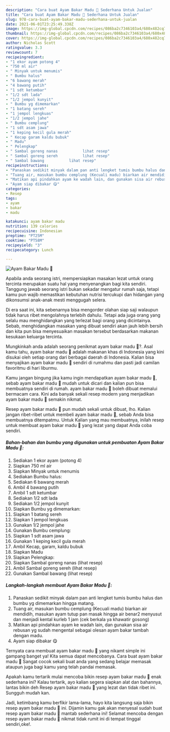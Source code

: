 ```yaml
---
description: "Cara buat Ayam Bakar Madu 🍯 Sederhana Untuk Jualan"
title: "Cara buat Ayam Bakar Madu 🍯 Sederhana Untuk Jualan"
slug: 978-cara-buat-ayam-bakar-madu-sederhana-untuk-jualan
date: 2021-06-01T23:25:49.338Z
image: https://img-global.cpcdn.com/recipes/086ba2c7346103a4/680x482cq70/ayam-bakar-madu-🍯-foto-resep-utama.jpg
thumbnail: https://img-global.cpcdn.com/recipes/086ba2c7346103a4/680x482cq70/ayam-bakar-madu-🍯-foto-resep-utama.jpg
cover: https://img-global.cpcdn.com/recipes/086ba2c7346103a4/680x482cq70/ayam-bakar-madu-🍯-foto-resep-utama.jpg
author: Nicholas Scott
ratingvalue: 3.3
reviewcount: 7
recipeingredient:
- "1 ekor ayam potong 4"
- "750 ml air"
- " Minyak untuk menumis"
- " Bumbu halus"
- "6 bawang merah"
- "4 bawang putih"
- "1 sdt ketumbar"
- "1/2 sdt lada"
- "1/2 jempol kunyit"
- " Bumbu yg dimemarkan"
- "1 batang sereh"
- "1 jempol lengkuas"
- "1/2 jempol jahe"
- " Bumbu cemplung"
- "1 sdt asam jawa"
- "1 keping kecil gula merah"
- " Kecap garam kaldu bubuk"
- " Madu"
- " Pelengkap"
- " Sambal goreng nanas           lihat resep"
- " Sambal goreng sereh           lihat resep"
- " Sambal bawang           lihat resep"
recipeinstructions:
- "Panaskan sedikit minyak dalam pan anti lengket tumis bumbu halus dan bumbu yg dimemarkan hingga matang."
- "Tuang air, masukan bumbu cemplung (Kecuali madu) biarkan air mendidih, masukan ayam tutup pan masak hingga air benar2 menyusut dan menjadi kental kurleb 1 jam (cek berkala ya khawatir gosong)"
- "Matikan api pindahkan ayam ke wadah lain, dan gunakan sisa air rebusan yg sudah mengental sebagai olesan ayam bakar tambah dengan madu."
- "Ayam siap dibakar 😋"
categories:
- Resep
tags:
- ayam
- bakar
- madu

katakunci: ayam bakar madu 
nutrition: 139 calories
recipecuisine: Indonesian
preptime: "PT25M"
cooktime: "PT58M"
recipeyield: "3"
recipecategory: Lunch

---
```



![Ayam Bakar Madu 🍯](https://img-global.cpcdn.com/recipes/086ba2c7346103a4/680x482cq70/ayam-bakar-madu-🍯-foto-resep-utama.jpg)

Apabila anda seorang istri, mempersiapkan masakan lezat untuk orang tercinta merupakan suatu hal yang menyenangkan bagi kita sendiri. Tanggung jawab seorang istri bukan sekadar mengatur rumah saja, tetapi kamu pun wajib memastikan kebutuhan nutrisi tercukupi dan hidangan yang dikonsumsi anak-anak mesti menggugah selera.

Di era  saat ini, kita sebenarnya bisa mengorder olahan siap saji walaupun tidak harus ribet mengolahnya terlebih dahulu. Tetapi ada juga orang yang selalu mau menghidangkan yang terlezat bagi orang yang dicintainya. Sebab, menghidangkan masakan yang dibuat sendiri akan jauh lebih bersih dan kita pun bisa menyesuaikan masakan tersebut berdasarkan makanan kesukaan keluarga tercinta. 



Mungkinkah anda adalah seorang penikmat ayam bakar madu 🍯?. Asal kamu tahu, ayam bakar madu 🍯 adalah makanan khas di Indonesia yang kini disukai oleh setiap orang dari berbagai daerah di Indonesia. Kalian bisa menyajikan ayam bakar madu 🍯 sendiri di rumahmu dan pasti jadi camilan favoritmu di hari liburmu.

Kamu jangan bingung jika kamu ingin mendapatkan ayam bakar madu 🍯, sebab ayam bakar madu 🍯 mudah untuk dicari dan kalian pun bisa membuatnya sendiri di rumah. ayam bakar madu 🍯 boleh dibuat memalui bermacam cara. Kini ada banyak sekali resep modern yang menjadikan ayam bakar madu 🍯 semakin nikmat.

Resep ayam bakar madu 🍯 pun mudah sekali untuk dibuat, lho. Kalian jangan ribet-ribet untuk membeli ayam bakar madu 🍯, sebab Anda bisa membuatnya ditempatmu. Untuk Kalian yang mau membuatnya, inilah resep untuk membuat ayam bakar madu 🍯 yang lezat yang dapat Anda coba sendiri.

<!--inarticleads1-->

##### Bahan-bahan dan bumbu yang digunakan untuk pembuatan Ayam Bakar Madu 🍯:

1. Sediakan 1 ekor ayam (potong 4)
1. Siapkan 750 ml air
1. Siapkan  Minyak untuk menumis
1. Sediakan  Bumbu halus:
1. Sediakan 6 bawang merah
1. Ambil 4 bawang putih
1. Ambil 1 sdt ketumbar
1. Sediakan 1/2 sdt lada
1. Sediakan 1/2 jempol kunyit
1. Siapkan  Bumbu yg dimemarkan:
1. Siapkan 1 batang sereh
1. Siapkan 1 jempol lengkuas
1. Gunakan 1/2 jempol jahe
1. Gunakan  Bumbu cemplung:
1. Siapkan 1 sdt asam jawa
1. Gunakan 1 keping kecil gula merah
1. Ambil  Kecap, garam, kaldu bubuk
1. Siapkan  Madu
1. Siapkan  Pelengkap:
1. Siapkan  Sambal goreng nanas           (lihat resep)
1. Ambil  Sambal goreng sereh           (lihat resep)
1. Gunakan  Sambal bawang           (lihat resep)




<!--inarticleads2-->

##### Langkah-langkah membuat Ayam Bakar Madu 🍯:

1. Panaskan sedikit minyak dalam pan anti lengket tumis bumbu halus dan bumbu yg dimemarkan hingga matang.
1. Tuang air, masukan bumbu cemplung (Kecuali madu) biarkan air mendidih, masukan ayam tutup pan masak hingga air benar2 menyusut dan menjadi kental kurleb 1 jam (cek berkala ya khawatir gosong)
1. Matikan api pindahkan ayam ke wadah lain, dan gunakan sisa air rebusan yg sudah mengental sebagai olesan ayam bakar tambah dengan madu.
1. Ayam siap dibakar 😋




Ternyata cara membuat ayam bakar madu 🍯 yang nikamt simple ini gampang banget ya! Kita semua dapat mencobanya. Cara buat ayam bakar madu 🍯 Sangat cocok sekali buat anda yang sedang belajar memasak ataupun juga bagi kamu yang telah pandai memasak.

Apakah kamu tertarik mulai mencoba bikin resep ayam bakar madu 🍯 enak sederhana ini? Kalau tertarik, ayo kalian segera siapkan alat dan bahannya, lantas bikin deh Resep ayam bakar madu 🍯 yang lezat dan tidak ribet ini. Sungguh mudah kan. 

Jadi, ketimbang kamu berfikir lama-lama, hayo kita langsung saja bikin resep ayam bakar madu 🍯 ini. Dijamin kamu gak akan menyesal sudah buat resep ayam bakar madu 🍯 mantab sederhana ini! Selamat mencoba dengan resep ayam bakar madu 🍯 nikmat tidak rumit ini di tempat tinggal sendiri,oke!.

